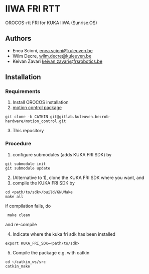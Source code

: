 # IIWA FRI RTT

OROCOS-rtt FRI for KUKA IIWA (Sunrise.OS)

## Authors

  * Enea Scioni, <enea.scioni@kuleuven.be>
  * Wilm Decre,  <wilm.decre@kuleuven.be>
  * Keivan Zavari <keivan.zavari@frsrobotics.be>

## Installation

### Requirements

  1. Install OROCOS installation
  2. [motion control package](https://gitlab.kuleuven.be/rob-hardware/motion_control/-/tree/CATKIN)
```
git clone -b CATKIN git@gitlab.kuleuven.be:rob-hardware/motion_control.git
```
  3. This repository

### Procedure
  1. configure submodules (adds KUKA FRI SDK) by
```
git submodule init
git submodule update
```
  2. (Alternative to 1), clone the KUKA FRI SDK where you want, and
  3. compile the KUKA FRI SDK by
```
cd <path/to/sdk>/build/GNUMake
make all
```
   if compilation fails, do

``` 
 make clean
 ```
   and re-compile
  
  4. Indicate where the kuka fri sdk has been installed
  ```
  export KUKA_FRI_SDK=<path/to/sdk>
  ```
  
  5. Compile the package e.g. with catkin
  ```
  cd ~/catkin_ws/src
  catkin_make
  ```
